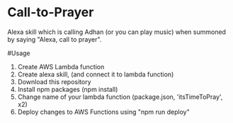 # Call-to-Prayer
Alexa skill which is calling Adhan (or you can play music) when summoned by saying "Alexa, call to prayer".

#Usage
1. Create AWS Lambda function
2. Create alexa skill, (and connect it to lambda function)
3. Download this repository
4. Install npm packages (npm install)
5. Change name of your lambda function (package.json, 'itsTimeToPray', x2)
6. Deploy changes to AWS Functions using "npm run deploy"




